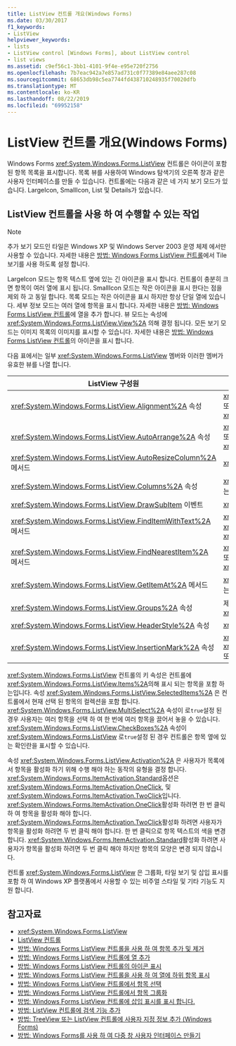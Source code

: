 ```yaml
---
title: ListView 컨트롤 개요(Windows Forms)
ms.date: 03/30/2017
f1_keywords:
- ListView
helpviewer_keywords:
- lists
- ListView control [Windows Forms], about ListView control
- list views
ms.assetid: c9ef56c1-3bb1-4101-9f4e-e95e720f2756
ms.openlocfilehash: 7b7eac942a7e857ad731c0f77389e84aee287c08
ms.sourcegitcommit: 68653db98c5ea7744fd438710248935f70020dfb
ms.translationtype: MT
ms.contentlocale: ko-KR
ms.lasthandoff: 08/22/2019
ms.locfileid: "69952158"
---
```

# <a name="listview-control-overview-windows-forms"></a>ListView 컨트롤 개요(Windows Forms)
Windows Forms <xref:System.Windows.Forms.ListView> 컨트롤은 아이콘이 포함된 항목 목록을 표시합니다. 목록 뷰를 사용하여 Windows 탐색기의 오른쪽 창과 같은 사용자 인터페이스를 만들 수 있습니다. 컨트롤에는 다음과 같은 네 가지 보기 모드가 있습니다. LargeIcon, SmallIcon, List 및 Details가 있습니다.  
  
## <a name="what-you-can-do-with-the-listview-control"></a>ListView 컨트롤을 사용 하 여 수행할 수 있는 작업  
  
> [!NOTE]
> 추가 보기 모드인 타일은 Windows XP 및 Windows Server 2003 운영 체제 에서만 사용할 수 있습니다. 자세한 내용은 [방법: Windows Forms ListView 컨트롤](how-to-enable-tile-view-in-a-windows-forms-listview-control.md)에서 Tile 보기를 사용 하도록 설정 합니다.  
  
 LargeIcon 모드는 항목 텍스트 옆에 있는 긴 아이콘을 표시 합니다. 컨트롤이 충분히 크면 항목이 여러 열에 표시 됩니다. SmallIcon 모드는 작은 아이콘을 표시 한다는 점을 제외 하 고 동일 합니다. 목록 모드는 작은 아이콘을 표시 하지만 항상 단일 열에 있습니다. 세부 정보 모드는 여러 열에 항목을 표시 합니다. 자세한 내용은 [방법: Windows Forms ListView 컨트롤](how-to-add-columns-to-the-windows-forms-listview-control.md)에 열을 추가 합니다. 뷰 모드는 속성에 <xref:System.Windows.Forms.ListView.View%2A> 의해 결정 됩니다. 모든 보기 모드는 이미지 목록의 이미지를 표시할 수 있습니다. 자세한 내용은 [방법: Windows Forms ListView 컨트롤](how-to-display-icons-for-the-windows-forms-listview-control.md)의 아이콘을 표시 합니다.  
  
 다음 표에서는 일부 <xref:System.Windows.Forms.ListView> 멤버와 이러한 멤버가 유효한 뷰를 나열 합니다.  
  
|ListView 구성원|보기|  
|---------------------|----------|  
|<xref:System.Windows.Forms.ListView.Alignment%2A> 속성|<xref:System.Windows.Forms.View.SmallIcon> 또는 <xref:System.Windows.Forms.View.LargeIcon>|  
|<xref:System.Windows.Forms.ListView.AutoArrange%2A> 속성|<xref:System.Windows.Forms.View.SmallIcon> 또는 <xref:System.Windows.Forms.View.LargeIcon>|  
|<xref:System.Windows.Forms.ListView.AutoResizeColumn%2A> 메서드|<xref:System.Windows.Forms.View.Details>|  
|<xref:System.Windows.Forms.ListView.Columns%2A> 속성|<xref:System.Windows.Forms.View.Details> 또는 <xref:System.Windows.Forms.View.Tile>|  
|<xref:System.Windows.Forms.ListView.DrawSubItem> 이벤트|<xref:System.Windows.Forms.View.Details>|  
|<xref:System.Windows.Forms.ListView.FindItemWithText%2A> 메서드|<xref:System.Windows.Forms.View.Details>, <xref:System.Windows.Forms.View.List>또는 <xref:System.Windows.Forms.View.Tile>|  
|<xref:System.Windows.Forms.ListView.FindNearestItem%2A> 메서드|<xref:System.Windows.Forms.View.SmallIcon> 또는 <xref:System.Windows.Forms.View.LargeIcon>|  
|<xref:System.Windows.Forms.ListView.GetItemAt%2A> 메서드|<xref:System.Windows.Forms.View.Details> 또는 <xref:System.Windows.Forms.View.Tile>|  
|<xref:System.Windows.Forms.ListView.Groups%2A> 속성|제외한 모든 보기 <xref:System.Windows.Forms.View.List>|  
|<xref:System.Windows.Forms.ListView.HeaderStyle%2A> 속성|<xref:System.Windows.Forms.View.Details>.|  
|<xref:System.Windows.Forms.ListView.InsertionMark%2A> 속성|<xref:System.Windows.Forms.View.LargeIcon>, <xref:System.Windows.Forms.View.SmallIcon>또는 <xref:System.Windows.Forms.View.Tile>|  
  
 <xref:System.Windows.Forms.ListView> 컨트롤의 키 속성은 컨트롤에 <xref:System.Windows.Forms.ListView.Items%2A>의해 표시 되는 항목을 포함 하는입니다. 속성 <xref:System.Windows.Forms.ListView.SelectedItems%2A> 은 컨트롤에서 현재 선택 된 항목의 컬렉션을 포함 합니다. <xref:System.Windows.Forms.ListView.MultiSelect%2A> 속성이 로`true`설정 된 경우 사용자는 여러 항목을 선택 하 여 한 번에 여러 항목을 끌어서 놓을 수 있습니다. <xref:System.Windows.Forms.ListView.CheckBoxes%2A> 속성이 <xref:System.Windows.Forms.ListView> 로`true`설정 된 경우 컨트롤은 항목 옆에 있는 확인란을 표시할 수 있습니다.  
  
 속성 <xref:System.Windows.Forms.ListView.Activation%2A> 은 사용자가 목록에서 항목을 활성화 하기 위해 수행 해야 하는 동작의 유형을 결정 합니다. <xref:System.Windows.Forms.ItemActivation.Standard>옵션은 <xref:System.Windows.Forms.ItemActivation.OneClick>, 및 <xref:System.Windows.Forms.ItemActivation.TwoClick>입니다. <xref:System.Windows.Forms.ItemActivation.OneClick>활성화 하려면 한 번 클릭 하 여 항목을 활성화 해야 합니다. <xref:System.Windows.Forms.ItemActivation.TwoClick>활성화 하려면 사용자가 항목을 활성화 하려면 두 번 클릭 해야 합니다. 한 번 클릭으로 항목 텍스트의 색을 변경 합니다. <xref:System.Windows.Forms.ItemActivation.Standard>활성화 하려면 사용자가 항목을 활성화 하려면 두 번 클릭 해야 하지만 항목의 모양은 변경 되지 않습니다.  
  
 컨트롤 <xref:System.Windows.Forms.ListView> 은 그룹화, 타일 보기 및 삽입 표시를 포함 하 여 Windows XP 플랫폼에서 사용할 수 있는 비주얼 스타일 및 기타 기능도 지원 합니다.  
  
## <a name="see-also"></a>참고자료

- <xref:System.Windows.Forms.ListView>
- [ListView 컨트롤](listview-control-windows-forms.md)
- [방법: Windows Forms ListView 컨트롤을 사용 하 여 항목 추가 및 제거](how-to-add-and-remove-items-with-the-windows-forms-listview-control.md)
- [방법: Windows Forms ListView 컨트롤에 열 추가](how-to-add-columns-to-the-windows-forms-listview-control.md)
- [방법: Windows Forms ListView 컨트롤의 아이콘 표시](how-to-display-icons-for-the-windows-forms-listview-control.md)
- [방법: Windows Forms ListView 컨트롤을 사용 하 여 열에 하위 항목 표시](how-to-display-subitems-in-columns-with-the-windows-forms-listview-control.md)
- [방법: Windows Forms ListView 컨트롤에서 항목 선택](how-to-select-an-item-in-the-windows-forms-listview-control.md)
- [방법: Windows Forms ListView 컨트롤에서 항목 그룹화](how-to-group-items-in-a-windows-forms-listview-control.md)
- [방법: Windows Forms ListView 컨트롤에 삽입 표시를 표시 합니다.](how-to-display-an-insertion-mark-in-a-windows-forms-listview-control.md)
- [방법: ListView 컨트롤에 검색 기능 추가](how-to-add-search-capabilities-to-a-listview-control.md)
- [방법: TreeView 또는 ListView 컨트롤에 사용자 지정 정보 추가 (Windows Forms)](add-custom-information-to-a-treeview-or-listview-control-wf.md)
- [방법: Windows Forms를 사용 하 여 다중 창 사용자 인터페이스 만들기](how-to-create-a-multipane-user-interface-with-windows-forms.md)
